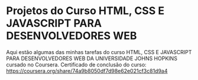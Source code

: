# Projetos do Curso HTML, CSS E JAVASCRIPT PARA DESENVOLVEDORES WEB

Aqui estão algumas das minhas tarefas do curso HTML, CSS E JAVASCRIPT PARA DESENVOLVEDORES WEB DA UNIVERSIDADE JOHNS HOPKINS cursado no Coursera. Certificado de conclusão do curso: https://coursera.org/share/74a9b8050df7d98e62e021cf3c81d9a4
